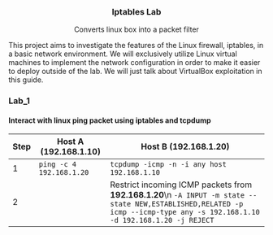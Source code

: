 <br />
<div align="center">
  <h3 align="center">Iptables Lab</h3>
  <p align="center">Converts linux box into a packet filter<br>
</div>

This project aims to investigate the features of the Linux firewall, iptables, in a basic network environment. We will exclusively utilize Linux virtual machines to implement the network configuration in order to make it easier to deploy outside of the lab. We will just talk about VirtualBox exploitation in this guide.

### Lab_1
#### Interact with linux ping packet using iptables and tcpdump
| Step | Host A (192.168.1.10) | Host B (192.168.1.20) |
| --- | --- | --- |
|1| `ping -c 4 192.168.1.20` | `tcpdump -icmp -n -i any host 192.168.1.10` |
|2| 						 | Restrict incoming ICMP packets from **192.168.1.20**\n `-A INPUT -m state --state NEW,ESTABLISHED,RELATED -p icmp --icmp-type any -s 192.168.1.10 -d 192.168.1.20 -j REJECT` |
